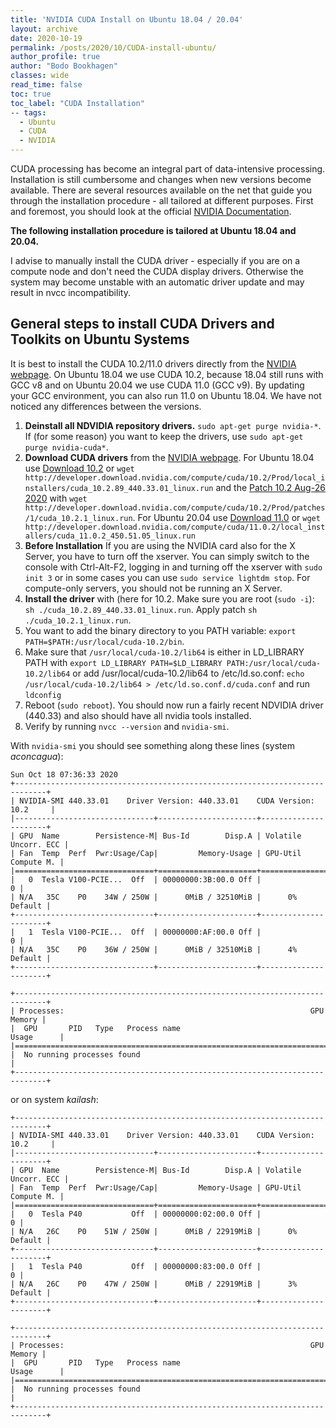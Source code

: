 ```yaml
---
title: 'NVIDIA CUDA Install on Ubuntu 18.04 / 20.04'
layout: archive
date: 2020-10-19
permalink: /posts/2020/10/CUDA-install-ubuntu/
author_profile: true
author: "Bodo Bookhagen"
classes: wide
read_time: false
toc: true
toc_label: "CUDA Installation"
-- tags:
  - Ubuntu
  - CUDA
  - NVIDIA
---
```


CUDA processing has become an integral part of data-intensive processing. Installation is still cumbersome and changes when new versions become available. There are several resources available on the net that guide you through the installation procedure - all tailored at different purposes. First and foremost, you should look at the official [NVIDIA Documentation](https://docs.nvidia.com/cuda/cuda-installation-guide-linux/index.html).

**The following installation procedure is tailored at Ubuntu 18.04 and 20.04.**

I advise to manually install the CUDA driver - especially if you are on a compute node and don't need the CUDA display drivers. Otherwise the system may become unstable with an automatic driver update and may result in nvcc incompatibility.

## General steps to install CUDA Drivers and Toolkits on Ubuntu Systems
It is best to install the CUDA 10.2/11.0 drivers directly from the [NVIDIA webpage](https://developer.nvidia.com/cuda-11.0-download-archive). On Ubuntu 18.04 we use CUDA 10.2, because 18.04 still runs with GCC v8 and on Ubuntu 20.04 we use CUDA 11.0 (GCC v9). By updating your GCC environment, you can also run 11.0 on Ubuntu 18.04. We have not noticed any differences between the versions.

1. **Deinstall all NDVIDIA repository drivers.** `sudo apt-get purge nvidia-*`. If (for some reason) you want to keep the drivers, use `sudo apt-get purge nvidia-cuda*`.
2. **Download CUDA drivers** from the [NVIDIA webpage](https://developer.nvidia.com/cuda-downloads). For Ubuntu 18.04 use [Download 10.2](https://developer.nvidia.com/cuda-10.2-download-archive?target_os=Linux&target_arch=x86_64&target_distro=Ubuntu&target_version=1804&target_type=runfilelocal) or
```wget http://developer.download.nvidia.com/compute/cuda/10.2/Prod/local_installers/cuda_10.2.89_440.33.01_linux.run```
and the [Patch 10.2 Aug-26 2020](http://developer.download.nvidia.com/compute/cuda/10.2/Prod/patches/1/cuda_10.2.1_linux.run) with ```wget http://developer.download.nvidia.com/compute/cuda/10.2/Prod/patches/1/cuda_10.2.1_linux.run```. For Ubuntu 20.04 use [Download 11.0](https://developer.nvidia.com/cuda-11.0-download-archive?target_os=Linux&target_arch=x86_64&target_distro=Ubuntu&target_version=2004&target_type=runfilelocal) or ```wget http://developer.download.nvidia.com/compute/cuda/11.0.2/local_installers/cuda_11.0.2_450.51.05_linux.run```
3. **Before Installation** If you are using the NVIDIA card also for the X Server, you have to turn off the xserver. You can simply switch to the console with Ctrl-Alt-F2, logging in and turning off the xserver with `sudo init 3` or in some cases you can use `sudo service lightdm stop`. For compute-only servers, you should not be running an X Server.
4. **Install the driver** with (here for 10.2. Make sure you are root (`sudo -i`): ```sh ./cuda_10.2.89_440.33.01_linux.run```. Apply patch ```sh ./cuda_10.2.1_linux.run```.
5. You want to add the binary directory to you PATH variable: `export PATH=$PATH:/usr/local/cuda-10.2/bin`.
6. Make sure that `/usr/local/cuda-10.2/lib64` is either in LD_LIBRARY PATH with `export LD_LIBRARY PATH=$LD_LIBRARY PATH:/usr/local/cuda-10.2/lib64` or add /usr/local/cuda-10.2/lib64 to /etc/ld.so.conf: `echo /usr/local/cuda-10.2/lib64 > /etc/ld.so.conf.d/cuda.conf` and run `ldconfig`
7. Reboot (`sudo reboot`). You should now run a fairly recent NDVIDIA driver (440.33) and also should have all nvidia tools installed.
8. Verify by running `nvcc --version` and `nvidia-smi`.

With `nvidia-smi` you should see something along these lines (system _aconcagua_):
```
Sun Oct 18 07:36:33 2020       
+-----------------------------------------------------------------------------+
| NVIDIA-SMI 440.33.01    Driver Version: 440.33.01    CUDA Version: 10.2     |
|-------------------------------+----------------------+----------------------+
| GPU  Name        Persistence-M| Bus-Id        Disp.A | Volatile Uncorr. ECC |
| Fan  Temp  Perf  Pwr:Usage/Cap|         Memory-Usage | GPU-Util  Compute M. |
|===============================+======================+======================|
|   0  Tesla V100-PCIE...  Off  | 00000000:3B:00.0 Off |                    0 |
| N/A   35C    P0    34W / 250W |      0MiB / 32510MiB |      0%      Default |
+-------------------------------+----------------------+----------------------+
|   1  Tesla V100-PCIE...  Off  | 00000000:AF:00.0 Off |                    0 |
| N/A   35C    P0    36W / 250W |      0MiB / 32510MiB |      4%      Default |
+-------------------------------+----------------------+----------------------+

+-----------------------------------------------------------------------------+
| Processes:                                                       GPU Memory |
|  GPU       PID   Type   Process name                             Usage      |
|=============================================================================|
|  No running processes found                                                 |
+-----------------------------------------------------------------------------+
```

or on system _kailash_:
```
+-----------------------------------------------------------------------------+
| NVIDIA-SMI 440.33.01    Driver Version: 440.33.01    CUDA Version: 10.2     |
|-------------------------------+----------------------+----------------------+
| GPU  Name        Persistence-M| Bus-Id        Disp.A | Volatile Uncorr. ECC |
| Fan  Temp  Perf  Pwr:Usage/Cap|         Memory-Usage | GPU-Util  Compute M. |
|===============================+======================+======================|
|   0  Tesla P40           Off  | 00000000:02:00.0 Off |                    0 |
| N/A   26C    P0    51W / 250W |      0MiB / 22919MiB |      0%      Default |
+-------------------------------+----------------------+----------------------+
|   1  Tesla P40           Off  | 00000000:83:00.0 Off |                    0 |
| N/A   26C    P0    47W / 250W |      0MiB / 22919MiB |      3%      Default |
+-------------------------------+----------------------+----------------------+

+-----------------------------------------------------------------------------+
| Processes:                                                       GPU Memory |
|  GPU       PID   Type   Process name                             Usage      |
|=============================================================================|
|  No running processes found                                                 |
+-----------------------------------------------------------------------------+
```
